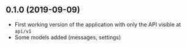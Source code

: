 ## 0.1.0 (2019-09-09)
- First working version of the application with only
the API visible at `api/v1`
- Some models added (messages, settings)
